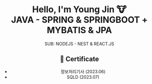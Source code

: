 
<div align='center'>
  
# Hello, I'm Young Jin 🐮 <br/> <b>JAVA - SPRING & SPRINGBOOT + MYBATIS & JPA</b>  <br/>

SUB: NODEJS - NEST & REACT.JS




<h2>🪪 Certificate</h2> 
<ul>
  <li>정보처리기사 (2023.06)</li>
  <li>SQLD (2023.07)</li>
</ul>

</div>
